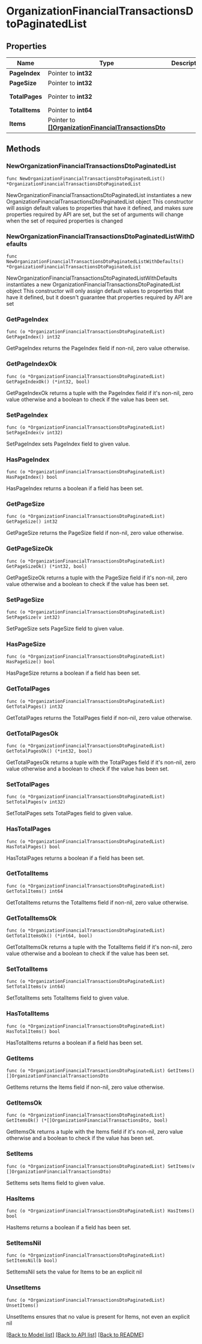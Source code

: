 # OrganizationFinancialTransactionsDtoPaginatedList

## Properties

Name | Type | Description | Notes
------------ | ------------- | ------------- | -------------
**PageIndex** | Pointer to **int32** |  | [optional] 
**PageSize** | Pointer to **int32** |  | [optional] 
**TotalPages** | Pointer to **int32** |  | [optional] [readonly] 
**TotalItems** | Pointer to **int64** |  | [optional] 
**Items** | Pointer to [**[]OrganizationFinancialTransactionsDto**](OrganizationFinancialTransactionsDto.md) |  | [optional] 

## Methods

### NewOrganizationFinancialTransactionsDtoPaginatedList

`func NewOrganizationFinancialTransactionsDtoPaginatedList() *OrganizationFinancialTransactionsDtoPaginatedList`

NewOrganizationFinancialTransactionsDtoPaginatedList instantiates a new OrganizationFinancialTransactionsDtoPaginatedList object
This constructor will assign default values to properties that have it defined,
and makes sure properties required by API are set, but the set of arguments
will change when the set of required properties is changed

### NewOrganizationFinancialTransactionsDtoPaginatedListWithDefaults

`func NewOrganizationFinancialTransactionsDtoPaginatedListWithDefaults() *OrganizationFinancialTransactionsDtoPaginatedList`

NewOrganizationFinancialTransactionsDtoPaginatedListWithDefaults instantiates a new OrganizationFinancialTransactionsDtoPaginatedList object
This constructor will only assign default values to properties that have it defined,
but it doesn't guarantee that properties required by API are set

### GetPageIndex

`func (o *OrganizationFinancialTransactionsDtoPaginatedList) GetPageIndex() int32`

GetPageIndex returns the PageIndex field if non-nil, zero value otherwise.

### GetPageIndexOk

`func (o *OrganizationFinancialTransactionsDtoPaginatedList) GetPageIndexOk() (*int32, bool)`

GetPageIndexOk returns a tuple with the PageIndex field if it's non-nil, zero value otherwise
and a boolean to check if the value has been set.

### SetPageIndex

`func (o *OrganizationFinancialTransactionsDtoPaginatedList) SetPageIndex(v int32)`

SetPageIndex sets PageIndex field to given value.

### HasPageIndex

`func (o *OrganizationFinancialTransactionsDtoPaginatedList) HasPageIndex() bool`

HasPageIndex returns a boolean if a field has been set.

### GetPageSize

`func (o *OrganizationFinancialTransactionsDtoPaginatedList) GetPageSize() int32`

GetPageSize returns the PageSize field if non-nil, zero value otherwise.

### GetPageSizeOk

`func (o *OrganizationFinancialTransactionsDtoPaginatedList) GetPageSizeOk() (*int32, bool)`

GetPageSizeOk returns a tuple with the PageSize field if it's non-nil, zero value otherwise
and a boolean to check if the value has been set.

### SetPageSize

`func (o *OrganizationFinancialTransactionsDtoPaginatedList) SetPageSize(v int32)`

SetPageSize sets PageSize field to given value.

### HasPageSize

`func (o *OrganizationFinancialTransactionsDtoPaginatedList) HasPageSize() bool`

HasPageSize returns a boolean if a field has been set.

### GetTotalPages

`func (o *OrganizationFinancialTransactionsDtoPaginatedList) GetTotalPages() int32`

GetTotalPages returns the TotalPages field if non-nil, zero value otherwise.

### GetTotalPagesOk

`func (o *OrganizationFinancialTransactionsDtoPaginatedList) GetTotalPagesOk() (*int32, bool)`

GetTotalPagesOk returns a tuple with the TotalPages field if it's non-nil, zero value otherwise
and a boolean to check if the value has been set.

### SetTotalPages

`func (o *OrganizationFinancialTransactionsDtoPaginatedList) SetTotalPages(v int32)`

SetTotalPages sets TotalPages field to given value.

### HasTotalPages

`func (o *OrganizationFinancialTransactionsDtoPaginatedList) HasTotalPages() bool`

HasTotalPages returns a boolean if a field has been set.

### GetTotalItems

`func (o *OrganizationFinancialTransactionsDtoPaginatedList) GetTotalItems() int64`

GetTotalItems returns the TotalItems field if non-nil, zero value otherwise.

### GetTotalItemsOk

`func (o *OrganizationFinancialTransactionsDtoPaginatedList) GetTotalItemsOk() (*int64, bool)`

GetTotalItemsOk returns a tuple with the TotalItems field if it's non-nil, zero value otherwise
and a boolean to check if the value has been set.

### SetTotalItems

`func (o *OrganizationFinancialTransactionsDtoPaginatedList) SetTotalItems(v int64)`

SetTotalItems sets TotalItems field to given value.

### HasTotalItems

`func (o *OrganizationFinancialTransactionsDtoPaginatedList) HasTotalItems() bool`

HasTotalItems returns a boolean if a field has been set.

### GetItems

`func (o *OrganizationFinancialTransactionsDtoPaginatedList) GetItems() []OrganizationFinancialTransactionsDto`

GetItems returns the Items field if non-nil, zero value otherwise.

### GetItemsOk

`func (o *OrganizationFinancialTransactionsDtoPaginatedList) GetItemsOk() (*[]OrganizationFinancialTransactionsDto, bool)`

GetItemsOk returns a tuple with the Items field if it's non-nil, zero value otherwise
and a boolean to check if the value has been set.

### SetItems

`func (o *OrganizationFinancialTransactionsDtoPaginatedList) SetItems(v []OrganizationFinancialTransactionsDto)`

SetItems sets Items field to given value.

### HasItems

`func (o *OrganizationFinancialTransactionsDtoPaginatedList) HasItems() bool`

HasItems returns a boolean if a field has been set.

### SetItemsNil

`func (o *OrganizationFinancialTransactionsDtoPaginatedList) SetItemsNil(b bool)`

 SetItemsNil sets the value for Items to be an explicit nil

### UnsetItems
`func (o *OrganizationFinancialTransactionsDtoPaginatedList) UnsetItems()`

UnsetItems ensures that no value is present for Items, not even an explicit nil

[[Back to Model list]](../README.md#documentation-for-models) [[Back to API list]](../README.md#documentation-for-api-endpoints) [[Back to README]](../README.md)


